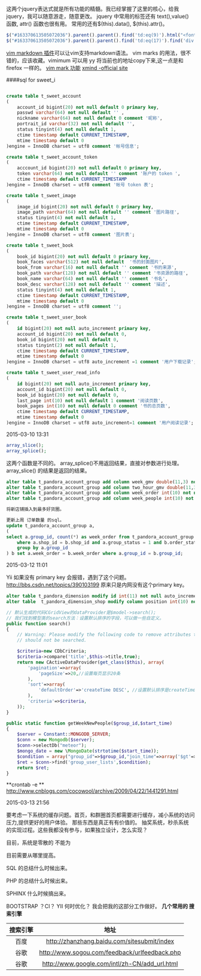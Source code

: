 这两个jquery表达式就是所有功能的精髓。我已经掌握了这里的核心，给我jquery，我可以随意游走，随意更改。
jquery 中常用的标签还有 text(),value() 函数, attr() 函数也很有用。
常用的还有$(this).data(), $(this).attr()。

```javascript
$("#163370613505072036").parent().parent().find('td:eq(9)').html("<font color='blue'>下架</font>")
$("#163370613505072036").parent().parent().find('td:eq(17)').find('div:eq(2)').find('a:eq(0)').text('查查')
```

[vim markdown 插件](https://github.com/plasticboy/vim-markdown)可以让vim支持markdown语法。
vim marks 的用法，很不错的，应该收藏。vimimum 可以用 yy 将当前也的地址copy下来,这一点是和 firefox 一样的。
[vim mark 功能](http://blog.163.com/lgh_2002/blog/static/44017526201081154512135/)
[xmind -official site](http://www.xmind.net/share/)

####sql for sweet_i
```sql

create table t_sweet_account
(
	account_id bigint(20) not null default 0 primary key,
	passwd varchar(64) not null default '' ,
	nickname varchar(64) not null default 0 comment '昵称',
	portrait_id varchar(32) not null default '',
	status tinyint(4) not null default 1,
	ctime timestamp default CURRENT_TIMESTAMP,
	mtime timestamp default 0
)engine = InnoDB charset = utf8 comment '帐号信息';

create table t_sweet_account_token
(
	acccount_id bigint(20) not null default 0 primary key,
	token varchar(64) not null default '' comment '账户的 token ',
	ctime timestamp default CURRENT_TIMESTAMP
)engine = InnoDB charset = utf8 comment '帐号 token 表';

create table t_sweet_image
(
	image_id bigint(20) not null default 0 primary key,
	image_path varchar(64) not null default '' comment '图片路径',
	status tinyint(4) not null default 1,
	ctime timestamp default CURRENT_TIMESTAMP,
	mtime timestamp default 0
)engine = InnoDB charset = utf8 comment '图片表';

create table t_sweet_book
(
	book_id bigint(20) not null default 0 primary key,
	book_faces varchar(512) not null default  '书的封面图片',
	book_from varchar(16) not null default '' comment '书的来源',
	book_path varchar(128) not null default '' comment '书资源的路径',
	book_name varchar(64) not null default '' comment '书名',
	book_desc varchar(128) not null default '' comment '描述',
	status tinyint(4) not null default 1,
	ctime timestamp default CURRENT_TIMESTAMP,
	mtime timestamp default 0
)engine = InnoDB charset = utf8 comment '';

create table t_sweet_user_book
(
	id bigint(20) not null auto_increment primary key,
	account_id bigint(20) not null default 0,
	book_id bigint(20) not null default 0,
	status tinyint(2) not null default 1,
	ctime timestamp default CURRENT_TIMESTAMP,
	mtime timestamp default 0
)engine = InnoDB charset = utf8 auto_increment =1 comment '用户下载记录';

create table t_sweet_user_read_info
(
	id bigint(20) not null auto_increment primary key,
	account_id bigint(20) not null default 0,
	book_id bigint(20) not null default 0,
	last_page int(10) not null default 1 comment '阅读页数',
	book_pages int(10) not null default 0 comment '书的总页数',
	ctime timestamp default CURRENT_TIMESTAMP,
	mtime timestamp default 0
)engine = InnoDB charset = utf8 auto_increment=1 comment '用户阅读记录';

```

2015-03-10 13:31

```php
array_slice();
array_splice();
```

这两个函数是不同的。 array\_splice\(\)不用返回结果，直接对参数进行处理。
array\_slice\(\) 的结果是返回的结果。

```sql
alter table t_pandora_account_group add column week_gmv double(11,3) not null default  0.0 comment '最近一周的gmv';
alter table t_pandora_account_group add column two_hour_gmv double(11,3) not null default 0.0 comment '近2个小时的gmv';
alter table t_pandora_account_group add column week_order int(10) not null default 0 comment '上一周的订单数量';
alter table t_pandora_account_group add column week_people int(10) not null default 0 comment '上一周加群的人数';

将新店铺插入到最多好货圈。

更新上周 订单数量 的sql。
update t_pandora_account_group a,
(
select a.group_id, count(*) as week_order from t_pandora_account_group a, t_pandora_order b 
	where a.shop_id = b.shop_id and a.group_status = 1 and b.order_status = 2 and b.order_ctime > date_sub(now(), interval 1 week)
	group by a.group_id 
) b set a.week_order = b.week_order where a.group_id = b.group_id;
```


2015-03-12 11:01

Yii 如果没有 primary key 会报错，遇到了这个问题。
http://bbs.csdn.net/topics/390103199 
原来只是内网没有这个primary key。

```sql
alter table t_pandora_dimension modify id int(11) not null auto_increment primary key comment '自增ID';
alter table  t_pandora_dimension_shop modify column position int(10) not null default 1 comment '商铺位置';

```

```php
// 默认生成的代码CGridView的dataProvider是$model->search();
// 我们找到模型类的search方法：设置默认排序的字段，可以做一些自定义。
public function search()
{
	// Warning: Please modify the following code to remove attributes that
	// should not be searched.

	$criteria=new CDbCriteria;
	$criteria->compare('title',$this->title,true);
	return new CActiveDataProvider(get_class($this), array(
		'pagination'=>array(
			'pageSize'=>20,//设置每页显示20条
		),
		'sort'=>array(
			'defaultOrder'=>'createTime DESC', //设置默认排序是createTime倒序
		),
		'criteria'=>$criteria,
	));
}

public static function getWeekNewPeople($group_id,$start_time)
{
	$server = Constant::MONGODB_SERVER;
	$conn = new Mongodb($server);
	$conn->selectDb("meteor");
	$mongo_date = new \MongoDate(strtotime($start_time));
	$condition = array("group_id"=>$group_id,"join_time"=>array('$gt'=>$mongo_date));
	$ret = $conn->find('group_user_lists',$condition);
	return $ret;
}

```

**crontab \-e **  <http://www.cnblogs.com/cocowool/archive/2009/04/22/1441291.html>

2015-03-13 21:56

要考虑一下系统的缓存问题。首页，和群圈首页都需要进行缓存，减小系统的访问压力,提供更好的用户体验。
那些东西是真正有有价值的。
抽奖系统，秒杀系统 的实现过程。这些我都没有参与，如果独立设计，怎么实现？

目前，系统是零散的
不能为

目前需要从哪里提高。

SQL 的总结什么时候出来。

PHP 的总结什么时候出来。

SPHINX 什么时候搞出来。

BOOTSTRAP ？CI？
YII 何时优化？
我会把我的这部分工作做好。
**几个常用的 搜索引擎**

|   搜索引擎| 地址   |
|:----:|:---:|
|    百度|   <http://zhanzhang.baidu.com/sitesubmit/index> |
|    谷歌  |  <http://www.sogou.com/feedback/urlfeedback.php>          |
| 谷歌  |    <http://www.google.com/intl/zh-CN/add_url.html>  |


